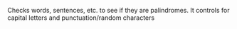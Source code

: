 Checks words, sentences, etc. to see if they are palindromes.
It controls for capital letters and punctuation/random characters 
